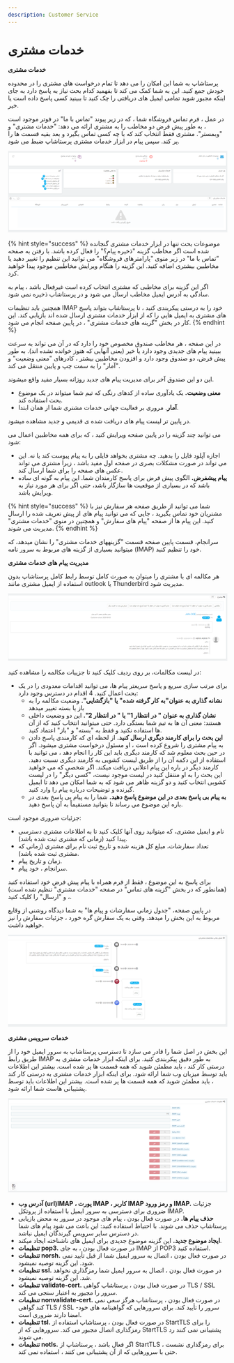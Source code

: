 ```yaml
---
description: Customer Service
---
```


# خدمات مشتری

**خدمات مشتری**

پرستاشاپ به شما این امکان را می دهد تا تمام درخواست های مشتری را در محدوده خودش جمع کنید. این به شما کمک می کند تا بفهمید کدام بحث نیاز به پاسخ دارد به جای اینکه مجبور شوید تمامی ایمیل های دریافتی را چک کنید تا ببینید کسی پاسخ داده است یا خیر.

در عمل ، فرم تماس فروشگاه شما ، که در زیر پیوند "تماس با ما" در فوتر موجود است ، به طور پیش فرض دو مخاطب را به مشتری ارائه می دهد: "خدمات مشتری" و "وبمستر". مشتری فقط انتخاب کند که با چه کسی تماس بگیرد و بعد بقیه قسمت ها را پر کند. سپس پیام در ابزار خدمات مشتری پرستاشاپ ضبط می شود.

![](../../../.gitbook/assets/0%20%2850%29.png)

{% hint style="success" %}
موضوعات بحث تنها در ابزار خدمات مشتری گنجانده شده است اگر مخاطب گزینه "ذخیره پیام؟" را فعال کرده باشد. با رفتن به صفحه "تماس با ما" در زیر منوی "پارامترهای فروشگاه" می توانید این تنظیم را تغییر دهید یا مخاطبین بیشتری اضافه کنید. این گزینه را هنگام ویرایش مخاطبین موجود پیدا خواهید کرد.

اگر این گزینه برای مخاطبی که مشتری انتخاب کرده است غیرفعال باشد ، پیام به سادگی به آدرس ایمیل مخاطب ارسال می شود و در پرستاشاپ ذخیره نمی شود.

همچنین باید تنظیمات IMAP خود را به درستی پیکربندی کنید ، تا پرستاشاپ بتواند پاسخ های مشتری به ایمیل هایی را که از ابزار خدمات مشتری ارسال شده اند بازیابی کند. این کار در بخش "گزینه های خدمات مشتری" ، در پایین صفحه انجام می شود.
{% endhint %}

در این صفحه ، هر مخاطب صندوق مخصوص خود را دارد که در آن می تواند به سرعت ببینید پیام های جدیدی وجود دارد یا خیر \(یعنی آنهایی که هنوز خوانده نشده اند\). به طور پیش فرض، دو صندوق وجود دارد و افزودن مخاطبین بیشتر ، کادرهای "معنی وضعیت" و "آمار" را به سمت چپ و پایین منتقل می کند.

این دو این صندوق آخر برای مدیریت پیام های جدید روزانه بسیار مفید واقع میشوند.

* **معنی وضعیت.** یک یادآوری ساده از کدهای رنگی که تیم شما میتواند در یک موضوع بحث استفاده کند.
* **آمار**. مروری بر فعالیت جهانی خدمات مشتری شما از همان ابتدا.

در پایین تر لیست پیام های دریافت شده ی قدیمی و جدید مشاهده میشود.

می توانید چند گزینه را در پایین صفحه ویرایش کنید ، که برای همه مخاطبین اعمال می شود:

* اجازه آپلود فایل را بدهید. چه مشتری بخواهد فایلی را به پیام پیوست کند یا نه. این می تواند در صورت مشکلات بصری در صفحه اول مفید باشد ، زیرا مشتری می تواند عکس های صفحه را برای شما ارسال کند.
* **پیام پیشفرض.** الگوی پیش فرض برای پاسخ کارمندان شما. این پیام به گونه ای ساده باشد که در بسیاری از موقعیت ها سازگار باشد، حتی اگر برای هر مورد نیاز به ویرایش باشد.

{% hint style="success" %}
شما می توانید از طریق صفحه هر سفارش نیز با مشتریان خود تماس بگیرید ، جایی که می توانید پیام های از پیش تعریف شده را ارسال کنید. این پیام ها از صفحه "پیام های سفارش" و همچنین در منوی "خدمات مشتری" مدیریت می شوند.
{% endhint %}

سرانجام، قسمت پایین صفحه قسمت "گزینههای خدمات مشتری" را نشان میدهد، که میتوانید بسیاری از گزینه های مربوط به سرور نامه \(IMAP\) خود را تنظیم کنید.

**مدیریت پیام های خدمات مشتری**

هر مکالمه ای با مشتری را میتوان به صورت کامل توسط رابط کامل پرستاشاپ بدون استفاده از ایمیل مشتری مانند outlook یا Thunderbird مدیریت شود.

![](../../../.gitbook/assets/1%20%2836%29.png)

در لیست مکالمات، بر روی ردیف کلیک کنید تا جزییات مکالمه را مشاهده کنید:

* برای مرتب سازی سریع و پاسخ سریعتر پیام ها، می توانید اقدامات معدودی را در یک بحث اعمال کنید. 4 اقدام در دسترس وجود دارد:
  * **نشانه گذاری به عنوان"به کار گرفته شده" یا "بازگشایی".** وضعیت مکالمه را به باز یا بسته تغییر میدهد
  * **نشان گذاری به عنوان " در انتظار 1" یا " در انتظار 2".** این دو وضعیت داخلی هستند: معنی آن ها به تیم شما بستگی دارد. حتی میتوانید انتخاب کنید که از آن ها استفاده نکنید و فقط به "بسته" و "باز" اعتماد کنید.
  * **این بحث را برای کارمند دیگری ارسال کنید.** از لحظه ای که کارمندی پاسخ دادن به پیام مشتری را شروع کرده است ، او مسئول درخواست مشتری میشود. اگر در حین بحث معلوم شد که کارمند دیگری باید این کار را انجام دهد ، می توانید با استفاده از این دکمه آن را از طریق لیست کشویی به کارمند دیگری نسبت دهید. کارمند دیگر در باره این پیام اعلانی دریافت میکند. اگر شخصی که می خواهید این بحث را به او منتقل کنید در لیست موجود نیست، "کسی دیگر" را در لیست کشویی انتخاب کنید و دو گزینه ظاهر می شود که به شما امکان می دهد تا ایمیل گیرنده و توضیحات درباره پیام را وارد کنید.
  * **به پیام بی پاسخ بعدی در این موضوع پاسخ دهید.** شما را به پیام بی پاسخ بعدی در باره این موضوع می رساند تا بتوانید مستقیماً به آن پاسخ دهید.

جزئیات ضروری موجود است:

* نام و ایمیل مشتری، که میتوانید روی آنها کلیک کنید تا به اطلاعات مشتری دسترسی پیدا کنید \(زمانی که مشتری ثبت شده باشد\).
* تعداد سفارشات، مبلغ کل هزینه شده و تاریخ ثبت نام برای مشتری \(زمانی که مشتری ثبت شده باشد\).
* زمان و تاریخ پیام.
* سرانجام ، خود پیام.

برای پاسخ به این موضوع ، فقط از فرم همراه با پیام پیش فرض خود استفاده کنید \(همانطور که در بخش "گزینه های تماس" در صفحه "خدمات مشتری" تنظیم شده است\) ، و "ارسال" را کلیک کنید.

در پایین صفحه، "جدول زمانی سفارشات و پیام ها" به شما دیدگاه روشنی از وقایع مربوط به این بخش را میدهد. وقتی به یک سفارش گره خورد ، جزئیات سفارش را نیز خواهید داشت.

![](../../../.gitbook/assets/2%20%2816%29.png)

**خدمات سرویس مشتری**

این بخش در اصل شما را قادر می سازد تا دسترسی پرستاشاپ به سرور ایمیل خود را از طریق رابط IMAP به طور دقیق پیکربندی کنید. برای اینکه ابزار خدمات مشتری به درستی کار کند ، باید مطمئن شوید که همه قسمت ها پر شده است. بیشتر این اطلاعات باید توسط میزبان وب شما ارائه شود. برای اینکه ابزار خدمات مشتری به درستی کار کند ، باید مطمئن شوید که همه قسمت ها پر شده است. بیشتر این اطلاعات باید توسط پشتیبانی هاست شما ارائه شود.

![](../../../.gitbook/assets/3%20%289%29.png)

* **آدرس وب \(url\)IMAP ، پورت IMAP ، کاربر IMAP و رمز ورود IMAP.** جزئیات ضروری برای دسترسی به سرور ایمیل با استفاده از پروتکل IMAP.
* **حذف پیام ها.** در صورت فعال بودن ، پیام های موجود در سرور به محض بازیابی پرستاشاپ حذف می شوند. با احتیاط استفاده کنید: این باعث می شود پیام های شما در دسترس سایر سرویس گیرندگان ایمیل نباشد.
* **ایجاد موضوع جدید.** این گزینه موضوع جدیدی برای ایمیل های ناشناخته ایجاد میکند.
* **تنظیمات pop3.** در صورت فعال بودن ، به جای IMAP از POP3 استفاده کنید.
* **تنظیمات norsh.** در صورت فعال بودن ، اتصال به سرور ایمیل شما از قبل تأیید نمی شود. این گزینه توصیه نمیشود.
* **تنظیمات ssl.** در صورت فعال بودن ، اتصال به سرور ایمیل شما رمزگذاری نخواهد شد. این گزینه توصیه نمیشود.
* **تنظیمات validate-cert.** در صورت فعال بودن ، پرستاشاپ گواهی TLS / SSL سرور را مجبور به اعتبار سنجی می کند.
* **تنظیمات nonvalidate-cert.** در صورت فعال بودن ، پرستاشاپ هرگز سعی نمی کند گواهی TLS / SSL سرور را تأیید کند. برای سرورهایی که گواهینامه های خود-امضا دارند ضروری است.
* **تنظیمات tsl.** در صورت فعال بودن ، پرستاشاپ استفاده از StartTLS را برای رمزگذاری اتصال مجبور می کند. سرورهایی که از StartTLS پشتیبانی نمی کنند رد می شوند.
* **تنظیمات notls.** اگر فعال باشد ، پرستاشاپ از StartTLS برای رمزگذاری نشست ، حتی با سرورهایی که از آن پشتیبانی می کنند ، استفاده نمی کند.

